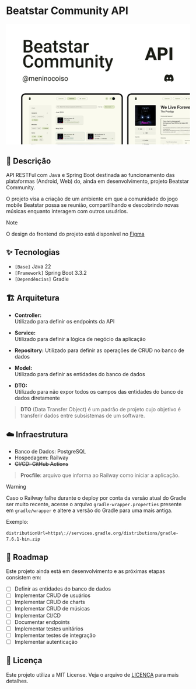 # Beatstar Community API

<picture>
  <source media="(prefers-color-scheme: dark)" srcset="/.github/cover.png">
  <source media="(prefers-color-scheme: light)" srcset="/.github/cover_light.png">
  <img alt="Main project cover" src="/.github/cover_light.png">
</picture>

## 📝 Descrição

API RESTFul com Java e Spring Boot destinada ao funcionamento das plataformas (Android, Web) do, ainda em desenvolvimento, projeto Beatstar Community.

O projeto visa a criação de um ambiente em que a comunidade do jogo mobile Beatstar possa se reunião, compartilhando e descobrindo novas músicas enquanto interagem com outros usuários.

> [!NOTE]  
> O design do frontend do projeto está disponível no [Figma](https://www.figma.com/design/2mWKQhZ8wsXQQEzBUDbFk5/Beatstar-Community?node-id=0-1&t=TP0OLPH97x2pLUsr-1)

## ✨ Tecnologias

- `[Base]` Java 22
- `[Framework]` Spring Boot 3.3.2
- `[Dependências]` Gradle

## 🏗️ Arquitetura

- **Controller:**  
  Utilizado para definir os endpoints da API  

- **Service:**  
  Utilizado para definir a lógica de negócio da aplicação

- **Repository:** 
  Utilizado para definir as operações de CRUD no banco de dados

- **Model:**  
  Utilizado para definir as entidades do banco de dados

- **DTO:**  
  Utilizado para não expor todos os campos das entidades do banco de dados diretamente

> **DTO** (Data Transfer Object) é um padrão de projeto cujo objetivo é transferir dados entre subsistemas de um software.  

## ☁️ Infraestrutura

- Banco de Dados: PostgreSQL
- Hospedagem: Railway
- ~~CI/CD: GitHub Actions~~

> **Procfile**: arquivo que informa ao Railway como iniciar a aplicação.

> [!WARNING]
> Caso o Railway falhe durante o deploy por conta da versão atual do Gradle ser muito recente, acesse o arquivo `gradle-wrapper.properties` presente em `gradle/wrapper` e altere a versão do Gradle para uma mais antiga.  
> 
> Exemplo:
> ```properties
> distributionUrl=https\://services.gradle.org/distributions/gradle-7.6.1-bin.zip
> ```

## 🚧 Roadmap

Este projeto ainda está em desenvolvimento e as próximas etapas consistem em:

- [ ] Definir as entidades do banco de dados
- [ ] Implementar CRUD de usuários
- [ ] Implementar CRUD de charts
- [ ] Implementar CRUD de músicas
- [ ] Implementar CI/CD
- [ ] Documentar endpoints
- [ ] Implementar testes unitários
- [ ] Implementar testes de integração
- [ ] Implementar autenticação

## 📝 Licença

Este projeto utiliza a MIT License. Veja o arquivo de [LICENÇA](LICENSE) para mais detalhes.
